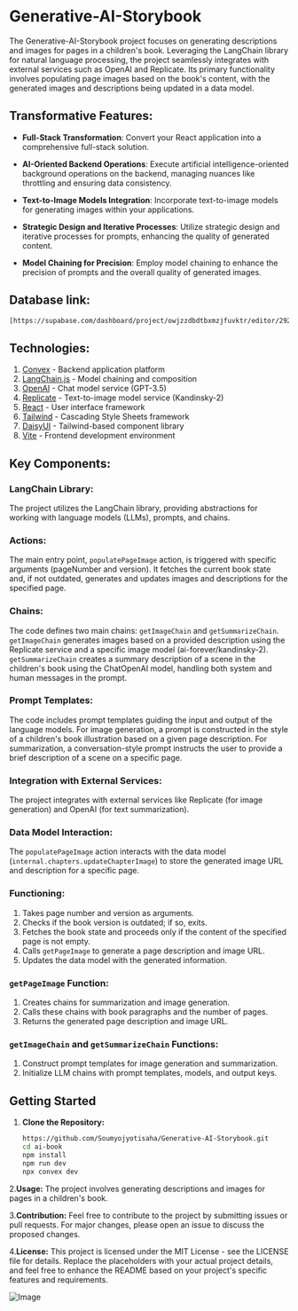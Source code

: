 # Generative-AI-Storybook

The Generative-AI-Storybook project focuses on generating descriptions and images for pages in a children's book. Leveraging the LangChain library for natural language processing, the project seamlessly integrates with external services such as OpenAI and Replicate. Its primary functionality involves populating page images based on the book's content, with the generated images and descriptions being updated in a data model.

## Transformative Features:

- **Full-Stack Transformation**: Convert your React application into a comprehensive full-stack solution.

- **AI-Oriented Backend Operations**: Execute artificial intelligence-oriented background operations on the backend, managing nuances like throttling and ensuring data consistency.

- **Text-to-Image Models Integration**: Incorporate text-to-image models for generating images within your applications.

- **Strategic Design and Iterative Processes**: Utilize strategic design and iterative processes for prompts, enhancing the quality of generated content.

- **Model Chaining for Precision**: Employ model chaining to enhance the precision of prompts and the overall quality of generated images.

## Database link:
```bash
[https://supabase.com/dashboard/project/owjzzdbdtbxmzjfuvktr/editor/29257](https://dashboard.convex.dev/t/soumyojyotisaha/ai-generative-storybook/outgoing-peacock-788/data?table=chapters)
```

## Technologies:

1. [Convex](https://convex.dev) - Backend application platform
2. [LangChain.js](https://github.com/hwchase17/langchainjs) - Model chaining and composition
3. [OpenAI](https://platform.openai.com) - Chat model service (GPT-3.5)
4. [Replicate](https://replicate.com) - Text-to-image model service (Kandinsky-2)
5. [React](https://react.dev/) - User interface framework
6. [Tailwind](https://tailwindcss.com/) - Cascading Style Sheets framework
7. [DaisyUI](https://daisyui.com/) - Tailwind-based component library
8. [Vite](https://vitejs.dev/) - Frontend development environment

## Key Components:

### LangChain Library:

The project utilizes the LangChain library, providing abstractions for working with language models (LLMs), prompts, and chains.

### Actions:

The main entry point, `populatePageImage` action, is triggered with specific arguments (pageNumber and version). It fetches the current book state and, if not outdated, generates and updates images and descriptions for the specified page.

### Chains:

The code defines two main chains: `getImageChain` and `getSummarizeChain`. `getImageChain` generates images based on a provided description using the Replicate service and a specific image model (ai-forever/kandinsky-2). `getSummarizeChain` creates a summary description of a scene in the children's book using the ChatOpenAI model, handling both system and human messages in the prompt.

### Prompt Templates:

The code includes prompt templates guiding the input and output of the language models. For image generation, a prompt is constructed in the style of a children's book illustration based on a given page description. For summarization, a conversation-style prompt instructs the user to provide a brief description of a scene on a specific page.

### Integration with External Services:

The project integrates with external services like Replicate (for image generation) and OpenAI (for text summarization).

### Data Model Interaction:

The `populatePageImage` action interacts with the data model (`internal.chapters.updateChapterImage`) to store the generated image URL and description for a specific page.

### Functioning:

1. Takes page number and version as arguments.
2. Checks if the book version is outdated; if so, exits.
3. Fetches the book state and proceeds only if the content of the specified page is not empty.
4. Calls `getPageImage` to generate a page description and image URL.
5. Updates the data model with the generated information.

### `getPageImage` Function:

1. Creates chains for summarization and image generation.
2. Calls these chains with book paragraphs and the number of pages.
3. Returns the generated page description and image URL.

### `getImageChain` and `getSummarizeChain` Functions:

1. Construct prompt templates for image generation and summarization.
2. Initialize LLM chains with prompt templates, models, and output keys.

## Getting Started

1. **Clone the Repository:**
   ```bash
   https://github.com/Soumyojyotisaha/Generative-AI-Storybook.git
   cd ai-book
   npm install
   npm run dev
   npx convex dev

2.**Usage:**
The project involves generating descriptions and images for pages in a children's book.

3.**Contribution:**
Feel free to contribute to the project by submitting issues or pull requests. For major changes, please open an issue to discuss the proposed changes.

4.**License:**
This project is licensed under the MIT License - see the LICENSE file for details.
Replace the placeholders with your actual project details, and feel free to enhance the README based on your project's specific features and requirements.

![Image]()
